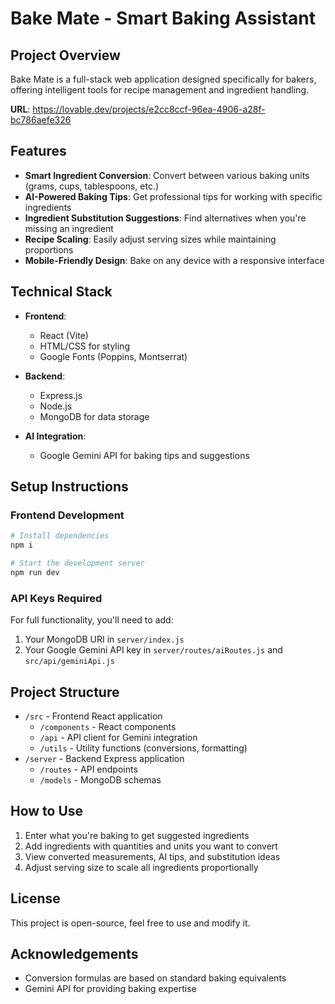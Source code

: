
# Bake Mate - Smart Baking Assistant

## Project Overview

Bake Mate is a full-stack web application designed specifically for bakers, offering intelligent tools for recipe management and ingredient handling.

**URL**: https://lovable.dev/projects/e2cc8ccf-96ea-4906-a28f-bc786aefe326

## Features

- **Smart Ingredient Conversion**: Convert between various baking units (grams, cups, tablespoons, etc.)
- **AI-Powered Baking Tips**: Get professional tips for working with specific ingredients
- **Ingredient Substitution Suggestions**: Find alternatives when you're missing an ingredient
- **Recipe Scaling**: Easily adjust serving sizes while maintaining proportions
- **Mobile-Friendly Design**: Bake on any device with a responsive interface

## Technical Stack

- **Frontend**: 
  - React (Vite)
  - HTML/CSS for styling
  - Google Fonts (Poppins, Montserrat)

- **Backend**: 
  - Express.js
  - Node.js
  - MongoDB for data storage

- **AI Integration**:
  - Google Gemini API for baking tips and suggestions

## Setup Instructions

### Frontend Development

```sh
# Install dependencies
npm i

# Start the development server
npm run dev
```

### API Keys Required

For full functionality, you'll need to add:

1. Your MongoDB URI in `server/index.js`
2. Your Google Gemini API key in `server/routes/aiRoutes.js` and `src/api/geminiApi.js`

## Project Structure

- `/src` - Frontend React application
  - `/components` - React components
  - `/api` - API client for Gemini integration
  - `/utils` - Utility functions (conversions, formatting)
- `/server` - Backend Express application
  - `/routes` - API endpoints
  - `/models` - MongoDB schemas

## How to Use

1. Enter what you're baking to get suggested ingredients
2. Add ingredients with quantities and units you want to convert
3. View converted measurements, AI tips, and substitution ideas
4. Adjust serving size to scale all ingredients proportionally

## License

This project is open-source, feel free to use and modify it.

## Acknowledgements

- Conversion formulas are based on standard baking equivalents
- Gemini API for providing baking expertise
